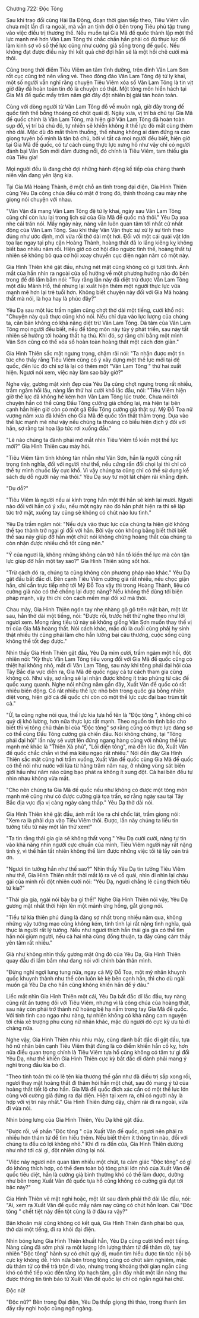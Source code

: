




Chương 722: Độc Tông




Sau khi trao đổi cùng Hải Ba Đông, đoạn thời gian tiếp theo, Tiêu Viêm vẫn chưa một lần đi ra ngoài, mà vẫn an tĩnh đợi ở bên trong Tiêu phủ tập trung vào việc điều trị thương thế. Nếu muốn tại Gia Mã đế quốc thành lập một thế lực mạnh mẽ hơn Vân Lam Tông thì chắc chắn hắn phải có đủ thực lực để làm kinh sợ vô số thế lực cũng như cường giả sống trong đế quốc. Nếu không đạt được điều này thì kết quả chờ đợi hắn sẽ là một hồi chê cười mà thôi.

Cũng trong thời điểm Tiêu Viêm an tâm tĩnh dưỡng, trên đỉnh Vân Lam Sơn rốt cục cũng trở nên vắng vẻ. Theo đông đảo Vân Lam Tông đệ tử ly khai, một số người vẫn nghĩ rằng chuyện Tiêu Viêm xóa sổ Vân Lam Tông là tin vịt giờ đây đã hoàn toàn tin đó là chuyện có thật. Một tông môn hiển hách tại Gia Mã đế quốc mấy trăm năm giờ đây đột nhiên bị giải tán hoàn toàn.

Cùng với dòng người từ Vân Lam Tông đổ về muôn ngả, giờ đây trong đế quốc tình thế bỗng thoáng có chút quái dị. Ngày xưa, vị trí bá chủ tại Gia Mã đế quốc chính là Vân Lam Tông, mà hiện giờ Vân Lam Tông đã hoàn toàn sụp đổ, vị trí bá chủ đó, tự nhiên sẽ khiến không ít thế lực đỏ mắt cùng thèm nhỏ dãi. Mặc dù đỏ mắt thèm thuồng, thế nhưng không ai dám đứng ra cao giọng tuyên bố mình là tân bá chủ, bởi vì tất cả mọi người đều biết, hiện giờ tại Gia Mã đế quốc, có tư cách cùng thực lực xưng hô như vậy chỉ có người đánh bại Vân Sơn mới đảm đương nổi, đó chính là Tiêu Viêm, tam thiếu gia của Tiêu gia!

Mọi người đều là đang chờ đợi những hành động kế tiếp của chàng thanh niên vẫn đang yên lặng kia.

Tại Gia Mã Hoàng Thành, ở một chỗ an tĩnh trong đại điện, Gia Hình Thiên cùng Yêu Dạ công chúa đều có mặt ở trong đó, thỉnh thoảng cau mày nhẹ giọng nói chuyện với nhau.

"Vân Vận đã mang Vân Lam Tông đệ tử ly khai, ngày sau Vân Lam Tông cũng chỉ còn lưu lại trong lịch sử của Gia Mã đế quốc mà thôi." Yêu Dạ xoa nhẹ cái trán nói. Mấy ngày này, nàng vẫn luôn quan tâm tới nhất cử nhất động của Vân Lam Tông. Sau khi thấy Vân Vận thực sự xử lý sự tình theo đúng như ước định, mới vừa rồi thở dài một hơi. Đối với một cái quái vật lớn tọa lạc ngay tại phụ cận Hoàng Thành, hoàng thất đã lo lắng kiêng kỵ không biết bao nhiêu năm rồi. Hiện giờ có cơ hội đảo ngược tình thế, hoàng thất tự nhiên sẽ không bỏ qua cơ hội xoay chuyển cục diện ngàn năm có một này.

Gia Hình Thiên khẽ gật đầu, nhưng nét mặt cũng không có gì tươi tỉnh. Ánh mắt của hắn nhìn ra ngoài cửa sổ hướng về một phương hướng nào đó bên trong đế đô lẩm bẩm nói: "Tuy rằng lần này đã diệt trừ được Vân Lam Tông một đầu Mãnh Hổ, thế nhưng lại xuất hiện thêm một người thực lực vừa mạnh mẽ hơn lại trẻ tuổi hơn. Không biết chuyện này đối với Gia Mã hoàng thất mà nói, là họa hay là phúc đây?"

Yêu Dạ sau một lúc trầm ngâm cũng chợt thở dài một tiếng, cười khổ nói: "Chuyện này quả thực cũng khó nói. Nếu chỉ dựa vào lực lượng của chúng ta, căn bản không có khả năng diệt trừ Vân Lam Tông. Dã tâm của Vân Lam Tông mọi người đều biết, nếu để tông môn này tùy ý phát triển, sau này tất nhiên sẽ hướng tới hoàng thất hạ thủ. Khi đó, sợ rằng chỉ bằng một mình Vân Sơn cũng có thể xóa sổ hoàn toàn hoàng thất một cách đơn giản."

Gia Hình Thiên sắc mặt ngưng trọng, chậm rãi nói: "Ta nhận được một tin tức cho thấy rằng Tiêu Viêm cũng có ý xây dựng một thế lực mới tại đế quốc, đến lúc đó chỉ sợ là lại có thêm một "Vân Lam Tông " thứ hai xuất hiện. Ngươi nói xem, việc này làm sao bây giờ?"

Nghe vậy, gương mặt xinh đẹp của Yêu Dạ cũng chợt ngưng trọng rất nhiều, trầm ngâm hồi lâu, nàng lần thứ hai cười khổ lắc đầu, nói: "Tiêu Viêm hiện giờ thế lực đã không hề kém hơn Vân Lam Tông lúc trước. Chưa nói tới chuyện hắn có thể cùng Đấu Tông cường giả chống lại, mà hiện tại bên cạnh hắn hiện giờ còn có một gã Đấu Tông cường giả thật sự. Mỹ Đỗ Toa nữ vương năm xưa đã khiến cho Gia Mã đế quốc tổn thất thảm trọng. Dựa vào thế lực mạnh mẽ như vậy nếu chúng ta thoáng có biểu hiện địch ý đối với hắn, sợ rằng tai họa lập tức rơi xuống đầu."

"Lẽ nào chúng ta đành phải mở mắt nhìn Tiêu Viêm tổ kiến một thế lực mới?" Gia Hình Thiên cau mày hỏi.

"Tiêu Viêm tâm tính không tàn nhẫn như Vân Sơn, hắn là người cũng rất trọng tình nghĩa, đối với người như thế, nếu cứng rắn đối chọi lại thì chỉ có thể tự mình chuốc lấy cực khổ. Vì vậy chúng ta cũng chỉ có thể sử dụng kế sách dụ dỗ người này mà thôi." Yêu Dạ suy tư một lát chậm rãi khẳng định.

"Dụ dỗ?"

"Tiêu Viêm là người nếu ai kính trọng hắn một thì hắn sẽ kính lại mười. Người nào đối với hắn có ý xấu, nếu một ngày nào đó hắn phát hiện ra thì sẽ lập tức trở mặt, xuống tay cũng sẽ không có chút nào lưu tình."

Yêu Dạ trầm ngâm nói: "Nếu dựa vào thực lực của chúng ta hiện giờ không thể tạo thành trở ngại gì đối với hắn. Bởi vậy còn không bằng biết thời biết thế sau này giúp đỡ hắn một chút nói không chừng hoàng thất của chúng ta còn nhận được nhiều chỗ tốt cũng nên."

"Ý của ngươi là, không những không cản trở hắn tổ kiến thế lực mà còn tận lực giúp đỡ hắn một tay sao?" Gia Hình Thiên sửng sốt hỏi.

"Trừ cách đó ra, chúng ta cũng không còn phương pháp nào khác." Yêu Dạ gật đầu bất đắc dĩ. Bên cạnh Tiêu Viêm cường giả rất nhiều, nếu chọc giận hắn, chỉ cần trực tiếp nhờ tới Mỹ Đỗ Toa vậy thì trong Hoàng Thành, liệu có cường giả nào có thể chống lại được nàng? Nếu không thể dùng tới biện pháp mạnh, vậy thì chỉ còn cách mềm mại đối xử mà thôi.

Chau mày, Gia Hình Thiên ngón tay nhẹ nhàng gõ gõ trên mặt bàn, một lát sau, hắn thở dài một tiếng, nói: "Được rồi, trước hết thử nghe theo như lời ngươi xem. Mong rằng tiểu tử này sẽ không giống Vân Sơn muốn thay thế vị trí của Gia Mã hoàng thất. Nói cách khác, mặc dù là cuối cùng phải hy sinh thật nhiều thì cũng phải làm cho hắn lưỡng bại câu thương, cuộc sống cũng không thể tốt đẹp được."

Nhìn thấy Gia Hình Thiên gật đầu, Yêu Dạ mỉm cười, trầm ngâm một hồi, đột nhiên nói: "Kỳ thực Vân Lam Tông tiêu vong đối với Gia Mã đế quốc cũng có thiệt hại không nhỏ, mất đi Vân Lam Tông, sau này khi tông phái đại hội của Tây Bắc địa vực diễn ra, Gia Mã đế quốc ngay cả tư cách tham gia cũng không có. Như vậy, sợ rằng sẽ lại nhận được không ít trào phúng từ các đế quốc xung quanh. Nghe nói những năm gần đây, Xuất Vân đế quốc có rất nhiều biến động. Có rất nhiều thế lực nhỏ bên trong quốc gia bỗng nhiên diệt vong, hiện giờ cả đế quốc chỉ còn có một thế lực cực đại bao trùm tất cả."

"Ừ, ta cũng nghe nói qua, thế lực kia tựa hồ tên là "Độc tông ", không chỉ có quỷ dị khó lường, hơn nữa thực lực rất mạnh. Theo nguồn tin tình báo cho biết thì vị tông chủ thần bí của "Độc tông" sợ rằng cũng có thực lực đáng sợ có thể cùng Đấu Tông cường giả chiến đấu. Nói không chừng, tại "Tông phái đại hội" lần này sẽ vượt lên đứng ngang hàng cùng với những thế lực mạnh mẽ khác là "Thiên Xà phủ", "Lôi điện tông", mà đến lúc đó, Xuất Vân đế quốc chắc chắn vì thế mà kiêu ngạo rất nhiều." Nói đến đây Gia Hình Thiên sắc mặt cũng hơi trầm xuống, Xuất Vân đế quốc cùng Gia Mã đế quốc có thể nói như nước với lửa từ hàng trăm năm nay, ở những vùng sát biên giới hầu như năm nào cũng bạo phát ra không ít xung đột. Cả hai bên đều tự nhìn nhau không vừa mắt.

"Cho nên chúng ta Gia Mã đế quốc nếu như không có được một tông môn mạnh mẽ cũng như có được cường giả tọa trấn, sợ rằng ngày sau tại Tây Bắc địa vực địa vị càng ngày càng thấp." Yêu Dạ thở dài nói.

Gia Hình Thiên khẽ gật đầu, ánh mắt lóe ra chỉ chốc lát, trầm giọng nói: "Xem ra là phải dựa vào Tiêu Viêm thôi. Được, lần này chúng ta liều tin tưởng tiểu tử này một lần thử xem!"

"Ta tin rằng thái gia gia sẽ không thất vọng." Yêu Dạ cười cười, nàng tự tin vào khả năng nhìn người cực chuẩn của mình, Tiêu Viêm người này rất nặng tình ý, vì thế hắn tất nhiên không thể làm được những việc tồi tệ lấy oán trả ơn.

"Ngươi tin tưởng hắn như thế sao?" Nhìn thấy Yêu Dạ tin tưởng Tiêu Viêm như thế, Gia Hình Thiên nhất thời mắt lộ ra vẻ cổ quái, nhìn đi nhìn lại cháu gái của mình rồi đột nhiên cười nói: "Yêu Dạ, ngươi chẳng lẽ cũng thích tiểu tử kia?"

"Thái gia gia, ngài nói bậy bạ gì thế!" Nghe Gia Hình Thiên nói vậy, Yêu Dạ gương mặt nhất thời hiện lên một mảnh ửng hồng, gắt giọng nói.

"Tiểu tử kia thiên phú đúng là đáng sợ nhất trong nhiều năm qua, không những vậy tướng mạo cũng không kém, tính tình lại rất nặng tình nghĩa, quả thực là người rất lý tưởng. Nếu như ngươi thích hắn thái gia gia có thể tìm hắn nói giùm ngươi, nếu cả hai nhà cùng đồng thuận, ta đây cũng cảm thấy yên tâm rất nhiều."

Giả như không nhìn thấy gương mặt ửng đỏ của Yêu Dạ, Gia Hình Thiên quay đầu đi lẩm bẩm như đang nói với chính bản thân mình.

"Đừng nghĩ ngợi lung tung nữa, ngay cả Mỹ Đỗ Toa, một mỹ nhân khuynh quốc khuynh thành như thế còn luôn kè kè bên cạnh hắn, thì cho dù ngài muốn gả Yêu Dạ cho hắn cũng không khiến hắn để ý đâu."

Liếc mắt nhìn Gia Hình Thiên một cái, Yêu Dạ bất đắc dĩ lắc đầu, tuy nàng cũng rất ấn tượng đối với Tiêu Viêm, nhưng vì là công chúa của hoàng thất, sau này còn phải trở thành nữ hoàng bệ hạ nắm trong tay Gia Mã đế quốc. Với tính tình cao ngạo như nàng, tự nhiên không có khả năng cam nguyện tới chia xẻ trượng phu cùng nữ nhân khác, mặc dù người đó cực kỳ ưu tú đi chăng nữa.

Nghe vậy, Gia Hình Thiên nhíu nhíu mày, cũng đành bất đắc dĩ gật đầu, tựa hồ nữ nhân bên cạnh Tiêu Viêm thật đúng là có điểm khiến hắn cố kỵ, hơn nữa điều quan trọng chính là Tiêu Viêm tựa hồ cũng không có tâm tư gì đối Yêu Dạ, như thế khiến Gia Hình Thiên cực kỳ bất đắc dĩ đành phải mang ý nghĩ trong đầu kia bỏ đi.

"Theo tính toán thì có lẽ tên kia thương thế gần như đã điều trị sắp xong rồi, ngươi thay mặt hoàng thất đi thăm hỏi hắn một chút, sau đó mang ý tứ của hoàng thất tiết lộ cho hắn. Gia Mã đế quốc đích xác cần có một thế lực lớn cùng với cường giả đứng ra đại diện. Hiện tại xem ra, chỉ có người này là hợp với vị trí này nhất." Gia Hình Thiên đứng dậy, chậm rãi đi ra ngoài, vừa đi vừa nói.

Nhìn bóng lưng của Gia Hình Thiên, Yêu Dạ khẽ gật đầu.

"Được rồi, về phần "Độc tông " của Xuất Vân đế quốc, ngươi nên phái ra nhiều hơn thám tử để tìm hiểu thêm. Nếu biết thêm ít thông tin nào, đối với chúng ta đều có lợi không nhỏ." Khi đi ra đến cửa, Gia Hình Thiên dường như nhớ tới cái gì, đột nhiên dừng lại nói.

"Việc này ngươi nên quan tâm nhiều một chút, ta cảm giác "Độc tông" có gì đó không thích hợp, có thể đem toàn bộ tông phái lớn nhỏ của Xuất Vân đế quốc tiêu diệt, hẳn là cường giả bình thường khó có thể làm được, dường như bên trong Xuất Vân đế quốc tựa hồ cũng không có cường giả đạt tới bậc này?"

Gia Hình Thiên vẻ mặt nghi hoặc, một lát sau đành phải thở dài lắc đầu, nói: "Ai, xem ra Xuất Vân đế quốc mấy năm nay cũng có chút hỗn loạn. Cái "Độc tông " chết tiệt này đến tột cùng là ở đâu ra vậy?"

Băn khoăn mãi cũng không có kết quả, Gia Hình Thiên đành phải bỏ qua, thở dài một tiếng, đi ra khỏi đại điện.

Nhìn bóng lưng Gia Hình Thiên khuất hẳn, Yêu Dạ cũng cười khổ một tiếng. Nàng cũng đã sớm phái ra một lượng lớn lượng thám tử để thăm dò, tuy nhiên "Độc tông" hành sự có chút quỷ dị, muốn tìm hiểu được tin tức nội bộ cực kỳ không dễ. Hơn nữa bên trong tông cũng có chút sâm nghiêm, mặc dù thám tử có thể trà trộn đi vào, nhưng trong khoảng thời gian ngắn cũng khó có thể tiếp xúc đến tầng lớp hạch tâm, gần đây nhất một lần nàng thu được thông tin tình báo từ Xuất Vân đế quốc lại chỉ có ngắn ngủi hai chữ.

Độc nữ!

"Độc nữ?" Bên trong Đại điện, Yêu Dạ thấp giọng thì thào, trong thanh âm đầy rẫy nghi hoặc cùng ngỡ ngàng.




